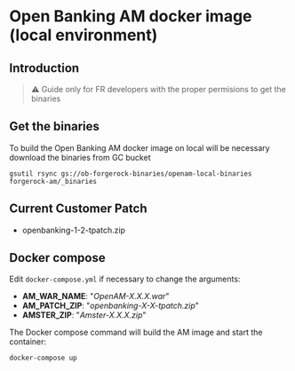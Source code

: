 # Open Banking AM docker image (local environment)
## Introduction
> ⚠ Guide only for FR developers with the proper permisions to get the binaries

## Get the binaries
To build the Open Banking AM docker image on local will be necessary download the binaries from GC bucket
```
gsutil rsync gs://ob-forgerock-binaries/openam-local-binaries forgerock-am/_binaries
```

## Current Customer Patch
- openbanking-1-2-tpatch.zip

## Docker compose
Edit `docker-compose.yml` if necessary to change the arguments:
- **AM_WAR_NAME**: "*OpenAM-X.X.X.war*"
- **AM_PATCH_ZIP**: "*openbanking-X-X-tpatch.zip*"
- **AMSTER_ZIP**: "*Amster-X.X.X.zip*"

The Docker compose command will build the AM image and start the container:
```
docker-compose up
```